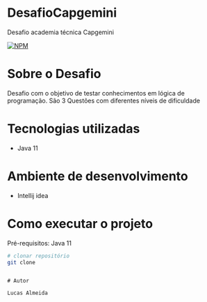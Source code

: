# DesafioCapgemini
Desafio academia técnica Capgemini

[![NPM](https://img.shields.io/npm/l/react)](https://github.com/DevLucas-Almeida/DesafioCapgemini/blob/main/LICENSE) 

# Sobre o Desafio

Desafio com o objetivo de testar conhecimentos em lógica de programação. São 3 Questões com diferentes níveis de dificuldade

# Tecnologias utilizadas

- Java 11

# Ambiente de desenvolvimento

- Intellij idea

# Como executar o projeto

Pré-requisitos: Java 11

```bash
# clonar repositório
git clone 


```


```

# Autor

Lucas Almeida
